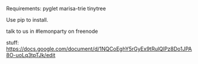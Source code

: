 

Requirements:
pyglet
marisa-trie
tinytree

Use pip to install.

talk to us in #lemonparty on freenode

stuff: https://docs.google.com/document/d/1NQCoEghY5rGyEx9tRulQlPz8Do1JPA8O-uoLq3tpTJk/edit
